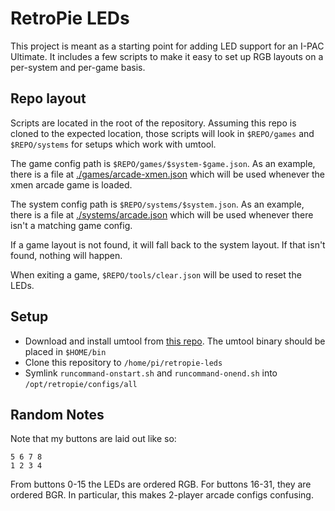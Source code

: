 # RetroPie LEDs

This project is meant as a starting point for adding LED support for an
I-PAC Ultimate. It includes a few scripts to make it easy to set up RGB layouts
on a per-system and per-game basis.

## Repo layout

Scripts are located in the root of the repository. Assuming this repo is cloned
to the expected location, those scripts will look in `$REPO/games` and
`$REPO/systems` for setups which work with umtool.

The game config path is `$REPO/games/$system-$game.json`. As an example, there is a file at
[./games/arcade-xmen.json](./games/arcade-xmen.json) which will be used whenever
the xmen arcade game is loaded.

The system config path is `$REPO/systems/$system.json`. As an example, there is a file at
[./systems/arcade.json](./systems/arcade.json) which will be used whenever there isn't a
matching game config.

If a game layout is not found, it will fall back to the system layout. If that
isn't found, nothing will happen.

When exiting a game, `$REPO/tools/clear.json` will be used to reset the LEDs.

## Setup

- Download and install umtool from [this repo](https://github.com/katie-snow/Ultimarc-linux).
  The umtool binary should be placed in `$HOME/bin`
- Clone this repository to `/home/pi/retropie-leds`
- Symlink `runcommand-onstart.sh` and `runcommand-onend.sh` into `/opt/retropie/configs/all`

## Random Notes

Note that my buttons are laid out like so:

```
5 6 7 8
1 2 3 4
```

From buttons 0-15 the LEDs are ordered RGB. For buttons 16-31, they are ordered BGR.
In particular, this makes 2-player arcade configs confusing.
